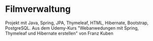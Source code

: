 # Filmverwaltung
Projekt mit Java, Spring, JPA, Thymeleaf, HTML, Hibernate, Bootstrap, PostgreSQL. Aus dem Udemy-Kurs "Webanwedungen mit Spring, Thymeleaf und Hibernate erstellen" von Franz Kuben 

